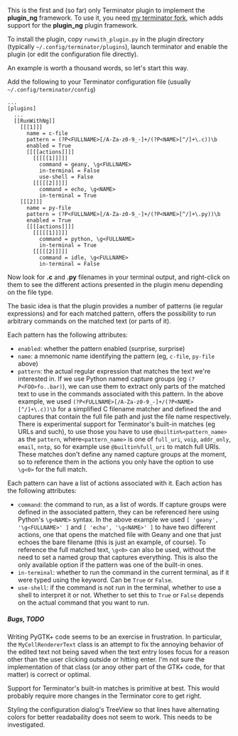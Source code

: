 This is the first and (so far) only Terminator plugin to implement the **plugin_ng**
framework. To use it, you need
[my terminator fork](https://github.com/waldner/terminator), which adds support for
the **plugin_ng** plugin framework.

To install the plugin, copy `runwith_plugin.py` in the plugin directory (typically
`~/.config/terminator/plugins`), launch terminator and enable the plugin (or edit 
the configuration file directly).

An example is worth a thousand words, so let's start this way.

Add the following to your Terminator configuration file (usually
`~/.config/terminator/config`)

```
...
[plugins]
  ...
  [[RunWithNg]]
    [[[1]]]
      name = c-file
      pattern = (?P<FULLNAME>[/A-Za-z0-9_-]+/(?P<NAME>[^/]+\.c))\b
      enabled = True
      [[[[actions]]]]
        [[[[[1]]]]]
          command = geany, \g<FULLNAME>
          in-terminal = False
          use-shell = False
        [[[[[2]]]]]
          command = echo, \g<NAME>
          in-terminal = True
    [[[2]]]
      name = py-file
      pattern = (?P<FULLNAME>[/A-Za-z0-9_-]+/(?P<NAME>[^/]+\.py))\b
      enabled = True
      [[[[actions]]]]
        [[[[[1]]]]]
          command = python, \g<FULLNAME>
          in-terminal = True
        [[[[[2]]]]]
          command = idle, \g<FULLNAME>
          in-terminal = False 
 ```

Now look for **.c** and **.py** filenames in your terminal output, and
right-click on them to see the different actions presented in the plugin menu
depending on the file type.

The basic idea is that the plugin provides a number of patterns (ie regular
expressions) and for each matched pattern, offers the possibility to run
arbitrary commands on the matched text (or parts of it).

Each pattern has the following attributes:

- `enabled`: whether the pattern enabled (surprise, surprise)
- `name`: a mnemonic name identifying the pattern (eg, `c-file`, `py-file` above)
- `pattern`: the actual regular expression that matches the text we're 
interested in. If we use Python named capture groups (eg `(?P<FOO>fo..bar)`),
we can use them to extract only parts of the matched text to use in the commands
associated with this pattern. In the above example, we used
`(?P<FULLNAME>[/A-Za-z0-9_-]+/(?P<NAME>[^/]+\.c))\b` for a simplified C
filename matcher and defined the <FULLNAME> and <NAME> captures that contain
the full file path and just the file name respectively.\
There is experimental support for Terminator's built-in matches (eg URLs and
such), to use those you have to use `@builtin%<pattern_name>` as the `pattern`,
where`<pattern_name>` is one of `full_uri`, `voip`, `addr_only`, `email`, 
`nntp`, so for example use `@builtin%full_uri` to match full URIs. These
matches don't define any named capture groups at the moment, so to reference
them in the actions you only have the option to use `\g<0>` for the full match.

Each pattern can have a list of actions associated with it. Each action has the
following attributes:

- `command`: the command to run, as a list of words. If capture groups were defined
in the associated pattern, they can be referenced here using Python's `\g<NAME>`
syntax. In the above example we used `[ 'geany', '\g<FULLNAME>' ]` and 
`[ 'echo', '\g<NAME>' ]` to have two different actions, one that opens the
matched file with Geany and one that just echoes the bare filename (this is
just an example, of course). To reference the full matched text, `\g<0>` can
also be used, without the need to set a named group that captures everything.
This is also the only available option if the pattern was one of the built-in
ones.
- `in-terminal`: whether to run the command in the current terminal, as if it
were typed using the keyword. Can be `True` or `False`.
- `use-shell`: if the command is not run in the terminal, whether to use a shell
to interpret it or not. Whether to set this to `True` or `False` depends on the
actual command that you want to run. 

##### Bugs, TODO

Writing PyGTK+ code seems to be an exercise in frustration. In particular, the
`MyCellRendererText` class is an attempt to fix the annoying behavior of the
edited text not being saved when the text entry loses focus for a reason other
than the user clicking outside or hitting enter. I'm not sure the implementation
of that class (or anoy other part of the GTK+ code, for that matter) is correct
or optimal.

Support for Terminator's built-in matches is primitive at best. This would
probably require more changes in the Terminator core to get right.

Styling the configuration dialog's TreeView so that lines have alternating
colors for better readabaility  does not seem to work. This needs to be
investigated.